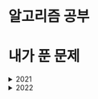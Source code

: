 # 알고리즘 공부

# 내가 푼 문제
<details>
<summary>2021</summary>
<div markdown="1">

|번호|문제 번호|문제 이름|유형|푼 날짜|
|--|-----|--------|---|---|
|1|BOJ_1292|쉽게 푸는 문제|구현|6/9|
|2|BOJ_2799|블라인드|구현|6/10|
|3|BOJ_2578|빙고|구현|6/10|
|4|BOJ_9237|이장님 초대|그리디|6/11|
|5|BOJ_1789|수들의 합|그리디|6/11|
|6|BOJ_1476|날짜 계산|구현|6/12|
|7|BOJ_1343|폴리오미노|그리디|6/12|
|8|BOJ_15904|UCPC는 무엇의 약자일까?|그리디|6/12|
|9|BOJ_1475|방 번호|구현|6/13|
|10|BOJ_16435|스네이크 버드|그리디|6/13|
|11|BOJ_4796|캠핑|그리디|6/13|
|12|BOJ_1946|신입사원|그리디|6/15|
|13|PROGRAMMERS|완주하지 못한 선수|해쉬|6/15|
|14|PROGRAMMERS|가운데 글자 가져오기|연습문제|6/16|
|15|PROGRAMMERS|K번째 수|정렬|6/16|
|16|PROGRAMMERS|키패드 누르기|2020 카카오 인턴십|6/16|
|17|PROGRAMMERS|모의고사|완전탐색|6/17|
|18|PROGRAMMERS|로또의 최고순위와 최저순위|2021 Dev-Matching|6/17|
|19|PROGRAMMERS|내적|월간 코드 챌린지|6/18|
|20|PROGRAMMERS|음양 더하기|월간 코드 챌린지|6/18|
|21|PROGRAMMERS|두개 뽑아서 더하기|월간 코드 챌린지|6/18|
|22|PROGRAMMERS|같은 숫자는 싫어|연습 문제|6/21|
|23|PROGRAMMERS|최대값과 최솟값|연습 문제|6/22|
|24|PROGRAMMERS|가장 큰 수|정렬|6/23|
|25|PROGRAMMERS|2016년|연습 문제|6/27|
|26|PROGRAMMERS|예산|Summer/Winter Coding(~2018)|6/27|
|27|PROGRAMMERS|체육복|그리디|6/27|
|28|PROGRAMMERS|나누어 떨어지는 숫자배열|연습 문제|6/27|
|29|PROGRAMMERS|두 정수 사이의 합|연습 문제|6/27|
|30|PROGRAMMERS|문자열 내 p와 y의 개수|연습 문제|6/27|
|31|PROGRAMMERS|문자열 내림차순으로 배치하기|연습 문제|6/27|
|32|PROGRAMMERS|문자열 다루기 기본|연습 문제|6/27|
|33|PROGRAMMERS|서울에서 김서방 찾기|연습 문제|6/27|
|34|PROGRAMMERS|시저암호|연습 문제|6/27|
|35|PROGRAMMERS|수박수박수박수박수박수?|연습 문제|6/27|
|36|PROGRAMMERS|문자열을 정수로 바꾸기|연습 문제|6/27|
|37|BOJ_15649|N과 M (1)|백트래킹|6/28|
|38|BOJ_15650|N과 M (2)|백트래킹|6/28|
|39|BOJ_15651|N과 M (3)|백트래킹|6/28|
|40|BOJ_15652|N과 M (4)|백트래킹|6/28|
|41|BOJ_15654|N과 M (5)|백트래킹|6/28|
|42|BOJ_15655|N과 M (6)|백트래킹|6/28|
|44|BOJ_15656|N과 M (7)|백트래킹|6/28|
|44|BOJ_15657|N과 M (8)|백트래킹|6/28|
|45|PROGRAMMERS|약수의 합|연습 문제|6/29|
|46|PROGRAMMERS|자릿수 더하기|연습 문제|6/29|
|47|PROGRAMMERS|자연수 뒤집어 배열로 만들기|연습 문제|6/29|
|48|PROGRAMMERS|정수 내림차순으로 배치하기|연습 문제|6/29|
|49|PROGRAMMERS|정수 제곱근 판별|연습 문제|6/29|
|50|PROGRAMMERS|기능 개발|스택/큐|6/29|
|51|PROGRAMMERS|주식 가격|스택/큐|6/30|
|52|PROGRAMMERS|프린터|스택/큐|6/30|
|53|PROGRAMMERS|오픈채팅방|2019 KAKAO BLIND RECRUITMENT|7/1|
|54|PROGRAMMERS|크레인 인형뽑기 게임|2019 카카오 개발자 겨울 인턴십|7/2|
|55|PROGRAMMERS|다트 게임|2018 KAKAO BLIND RECRUITMENT|7/2|
|56|PROGRAMMERS|약수의 개수와 덧셈|월간 코드 챌린지 시즌 2|7/4|
|57|PROGRAMMERS|3진법 뒤집기|월간 코드 챌린지 시즌 1|7/4|
|58|PROGRAMMERS|소수 만들기|Summer/Winter Coding(~2018)|7/4|
|59|PROGRAMMERS|폰켓몬|찾아라 프로그래밍 마에스터|7/4|
|60|BOJ_2609|최대공약수와 최소공배수|수학|7/6|
|61|BOJ_2693|N번째 큰 수|구현|7/6|
|62|BOJ_1978|소수 찾기|수학|7/6|
|63|BOJ_2581|소수|수학|7/9|
|64|PROGRAMMERS|제일 작은 수 제거하기|연습문제|7/10|
|65|PROGRAMMERS|최대공약수와 최소공배수|연습문제|7/10|
|66|PROGRAMMERS|짝수와 홀수|연습문제|7/10|
|67|PROGRAMMERS|콜라츠 추측|연습문제|7/10|
|68|PROGRAMMERS|평균 구하기|연습문제|7/10|
|69|PROGRAMMERS|직사각형 별찍기|연습문제|7/12|
|70|PROGRAMMERS|x만큼 간격이 있는 n개의 숫자|연습문제|7/12|
|71|PROGRAMMERS|핸드폰 번호 가리기|연습문제|7/14|
|72|PROGRAMMERS|행렬의 덧셈|연습문제|7/14|
|73|PROGRAMMERS|하샤드 수|연습문제|7/14|
|74|PROGRAMMERS|실패율|2019 KAKAO BLIND RECRUITMENT|7/15|
|75|PROGRAMMERS|비밀 지도|2018 KAKAO BLIND RECRUITMENT|7/15|
|76|PROGRAMMERS|문자열 내 마음대로 정렬하기|연습문제|7/15|
|77|PROGRAMMERS|이상한 문자 만들기|연습문제|7/23|
|78|PROGRAMMERS|숫자 문자열과 영단어|2021 카카오 채용연계형 인턴십|7/23|
|79|PROGRAMMERS|H-Index|정렬|7/23|
|80|PROGRAMMERS|스킬 트리|Summer/Winter Coding(~2018)|7/23|
|81|PROGRAMMERS|올바른 괄호|연습문제|7/23|
|82|PROGRAMMERS|최솟값 만들기|연습문제|7/24|
|83|PROGRAMMERS|124 나라의 숫자|연습문제|7/25|
|84|PROGRAMMERS|숫자의 표현|연습문제|7/28|
|85|PROGRAMMERS|피보나치 수|연습문제|7/28|
|86|PROGRAMMERS|소수 찾기|연습문제|7/28|
|87|PROGRAMMERS|JadenCase 문자열 만들기|연습문제|7/28|
|88|BOJ_9613|GCD 합|수학|8/18|
|89|BOJ_10825|국영수|정렬|8/18|
|90|BOJ_11650|좌표 정렬|정렬|8/18|
|91|BOJ_11279|최대 힙|자료 구조|8/18|
|92|BOJ_1927|최소 힙|자료 구조|8/18|
|93|BOJ_11286|절댓값 힙|자료 구조|8/18|
|94|BOJ_10866|덱|자료 구조|8/18|
|95|BOJ_10828|스택|자료 구조|8/18|
|96|BOJ_10845|큐|자료 구조|8/18|
|97|BOJ_1158|요세푸스 문제|자료 구조|8/18|
|98|BOJ_3085|사탕 게임|구현|8/18|
|99|PROGRAMMERS|1주차|위클리 챌린지|8/18|
|100|PROGRAMMERS|2주차|위클리 챌린지|8/18|
|101|BOJ_1966|프린터 큐|구현|8/19|
|102|BOJ_2164|카드 2|자료 구조|8/19|
|103|BOJ_11866|요세푸스 문제 0|자료 구조|8/19|
|104|BOJ_18258|큐 2|자료 구조|8/19|
|105|BOJ_10610|30|그리디|8/19|
|106|BOJ_5635|생일|정렬|8/19|
|107|BOJ_1929|소수 구하기|수학|8/19|
|108|BOJ_10814|나이순 정렬|정렬|8/19|
|109|BOJ_11651|좌표 정렬하기 2|정렬|8/20|
|110|BOJ_11004|K번째 수|정렬|8/20|
|111|BOJ_11728|배열 합치기|정렬|8/20|
|112|BOJ_2822|점수 계산|정렬|8/20|
|113|BOJ_11652|카드|정렬|8/20|
|114|BOJ_10867|중복 빼고 정렬하기|정렬|8/20|
|115|BOJ_1302|베스트 셀러|정렬|8/20|
|116|BOJ_2435|기상청 인턴 신현수|브루트 포스|8/21|
|117|BOJ_5555|반지|문자열|8/21|
|118|BOJ_1934|최소 공배수|수학|8/21|
|119|BOJ_11170|0의 개수|구현|8/21|
|120|BOJ_14582|오늘도 졌다|구현|8/21|
|121|BOJ_5800|성적 통계|정렬|8/21|
|122|BOJ_1620|포켓몬 마스터 이다솜|자료 구조|8/21|
|123|PROGRAMMERS|4주차 직업군 추천하기|위클리 챌린지|8/24|
|124|BOJ_1920|수 찾기|이분 탐색|8/24|
|125|BOJ_10815|숫자 카드|이분 탐색|8/24|
|126|BOJ_10816|숫자 카드 2|이분 탐색|8/24|
|127|BOJ_2417|정수 제곱근|이분 탐색|8/24|
|128|BOJ_2776|암기왕|이분 탐색|8/24|
|129|BOJ_1654|랜턴 자르기|이분 탐색|8/25|
|130|BOJ_2805|나무 자르기|이분 탐색|8/25|
|131|BOJ_16401|과자 나눠주기|이분 탐색|8/25|
|132|BOJ_2512|예산|이분 탐색|8/25|
|133|BOJ_1037|약수|수학|8/25|
|134|BOJ_11557|Yangjojang of The Year|정렬|8/25|

</div>
</details>

<details>
<summary>2022</summary>
<div markdown="1">
  
|번호|문제 번호|문제 이름|유형|푼 날짜|
|--|-----|--------|---|---|
|1|파이썬 강의 Ch.2|K번째 약수|기본|1/18|
|2|파이썬 강의 Ch.2|K번째 수|기본|1/18|
|3|파이썬 강의 Ch.2|대표값|기본|1/19|
|4|파이썬 강의 Ch.2|정다면체|기본|1/19|
|5|파이썬 강의 Ch.2|K번째 큰 수|기본|1/28|
|6|파이썬 강의 Ch.2|소수(에라토스테네스의 체)|기본|1/28|
|7|파이썬 강의 Ch.2|뒤집은 소수|기본|1/28|
|8|BOJ_2476|주사위 게임|기본|1/28|
|9|BOJ_2506|점수 계산|기본|1/28|
|10|파이썬 강의 Ch.3|회문 문자열 검사|탐색&시뮬레이션|1/30|
|11|파이썬 강의 Ch.3|숫자만 추출|탐색&시뮬레이션|1/30|
|12|파이썬 강의 Ch.3|카드 역배치|탐색&시뮬레이션|2/7|
|13|파이썬 강의 Ch.3|두 리스트 합치기|탐색&시뮬레이션|2/7|
|14|파이썬 강의 Ch.3|수 들의 합|탐색&시뮬레이션|2/7|
|15|BOJ_2753|윤년|구현|5/28|
|16|BOJ_1212|8진수 2진수|구현|5/28|
|17|BOJ_20053|최소, 최대 2|구현|5/28|
|18|BOJ_5597|과제 안내신 분..?|구현|5/28|
|19|BOJ_21918|전구|구현|5/28|
|20|BOJ_21756|지우개|구현|5/28|
|21|BOJ_14467|소가 길을 건너간 이유 1|구현|5/29|
|22|BOJ_2578|빙고|구현|5/29|
|23|BOJ_20546|기적의 매매법|구현|5/30|
|24|BOJ_4396|지뢰 찾기|구현|5/30|
|25|BOJ_1316|그룹 단어 체커|구현|5/31|
|26|BOJ_2729|이진수 덧셈|구현|5/31|
|27|BOJ_18311|왕복|구현|5/31|
|28|BOJ_1913|달팽이|구현|6/2|
|29|BOJ_20436|ZOAC 3|구현|6/2|
|30|BOJ_20291|파일 정리|구현|6/4|
|31|BOJ_17413|단어 뒤집기 2|구현|6/4|
|32|BOJ_1244|스위치 켜고 끄기|구현|6/5|
|33|BOJ_10703|유성|구현|6/5|
|34|BOJ_22858|원상 복구|구현|6/5|
|35|BOJ_15787|기차가 어둠을 헤치고 은하수를|구현|6/6|
|36|BOJ_17276|배열 돌리기|구현|6/6|
|37|BOJ_2615|오목|구현|6/8|
|38|BOJ_1283|단축기 지정|구현|6/9|
|39|BOJ_20207|달력|구현|6/9|
|40|BOJ_14719|빗물|구현|6/13|
|41|BOJ_9935|문자열 폭발|구현|6/14|
|42|BOJ_1120|문자열|구현|6/16|
|43|BOJ_5622|다이얼|구현|6/16|
|44|PROGRAMMERS|문자열 압축|2020 KAKAO BLIND|6/16|
|45|PROGRAMMERS|짝지어 제거하기|2017 팁스타운|6/17|
|46|PROGRAMMERS|예상 대진표|2017 팁스타운|6/17|
|47|PROGRAMMERS|[1차] 뉴스 클러스터링|2018 KAKAO BLIND|6/17|
|48|PROGRAMMERS|메뉴 리뉴얼|2021 KAKAO BLIND|6/17|
|45|PROGRAMMERS|거리두기 확인하기|2021 카카오 채용연계형 인턴십|6/18|
|46|PROGRAMMERS|[3차] 파일명 정렬|2018 KAKAO BLIND|6/18|
|47|PROGRAMMERS|[3차] 방금 그 곡|2018 KAKAO BLIND|6/18|
|48|PROGRAMMERS|수식 최대화|2020 카카오 인턴십|6/18|
|49|PROGRAMMERS|[3차] n진수 게임|2018 KAKAO BLIND|6/20|
|50|PROGRAMMERS|신고 결과 받기|2022 KAKAO BLIND|6/20|
|51|PROGRAMMERS|신규 아이디 추천|2021 KAKAO BLIND|6/20|
|52|PROGRAMMERS|튜플|2019 카카오 인턴십|6/20|
|53|PROGRAMMERS|[1차] 캐시|2018 KAKAO BLIND|6/21|
|54|PROGRAMMERS|[1차] 프렌즈4블록|2018 KAKAO BLIND|6/22|
|55|PROGRAMMERS|주차 요금 계산|2022 KAKAO BLIND|6/22|
|56|PROGRAMMERS|영어 끝말잇기|Summer/Winter Coding(~2018)|6/22|
|57|PROGRAMMERS|2개 이하로 다른 비트|월간 코드 챌린지 시즌 2|6/23|
|58|PROGRAMMERS|이진 변환 반복하기|월간 코드 챌린지 시즌 1|6/23|
|59|PROGRAMMERS|피로도|완전 탐색|6/23|
|60|PROGRAMMERS|없는 숫자 더하기|월간 코드 챌린지 시즌 3|6/23|
|61|PROGRAMMERS|최소 직사각형|완전 탐색|6/23|
|62|PROGRAMMERS|다음 큰 숫자|연습 문제|6/23|
|63|PROGRAMMERS|행렬의 곱셈|연습 문제|6/25|
|64|PROGRAMMERS|N개의 최소 공배수|연습 문제|6/25|
|65|PROGRAMMERS|행렬 테두리 회전하기|2021 Dev-matching: 웹 백엔드 개발|6/25|
|66|PROGRAMMERS|괄호 회전하기|월간 코드 챌린지 시즌 2|6/25|
|67|BOJ_3425|고스택|구현|6/25|
|68|BOJ_4659|비밀번호 발음하기|문자열|6/26|
|69|BOJ_9342|염색체|문자열|6/26|
|70|BOJ_16916|부분문자열|문자열|6/26|
|71|BOJ_3613|Java vs C++|문자열|6/26|
|72|PROGRAMMERS|괄호 변환|2020 KAKAO BLIND|6/26|
|73|PROGRAMMERS|k진수에서 소수 개수 구하기|2022 KAKAO BLIND|6/26|
|74|BOJ_1920|수 찾기|이분 탐색|6/26|
|75|BOJ_21608|상어 초등학교|구현|6/29|
|76|BOJ_1713|후보 추천하기|시뮬레이션|6/29|
|77|BOJ_20437|문자열 게임 2|문자열|6/29|
|78|BOJ_5212|지구 온난화|시뮬레이션|6/29|
|79|PROGRAMMERS|[1차] 비밀지도(2번째)|2018 KAKAO BLIND|6/30|
|80|PROGRAMMERS|[1차] 다트 게임(2번째)|2018 KAKAO BLIND|6/30|
|81|PROGRAMMERS|실패율(2번째)|2019 KAKAO BLIND|6/30|
|82|PROGRAMMERS|크레인 인형 뽑기 게임(2번째)|2019 카카오 겨울 인턴십|6/30|
|83|PROGRAMMERS|[1차] 셔틀 버스|2018 KAKAO BLIND|6/30|
|84|PROGRAMMERS|방문 길이|Summer/Winter Coding(~2018)|7/1|
|85|PROGRAMMERS|[3차] 압축|2018 KAKAO BLIND|7/1|

</div>
</details>


